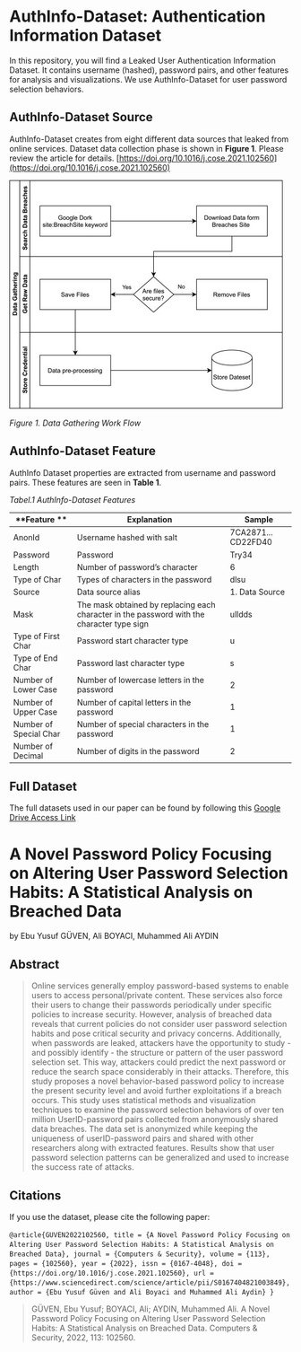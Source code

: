 # AuthInfo-Dataset: Authentication Information Dataset

In this repository, you will find a Leaked User Authentication Information Dataset. It contains username (hashed), password pairs, and other features for analysis and visualizations. We use AuthInfo-Dataset for user password selection behaviors.

## AuthInfo-Dataset Source

AuthInfo-Dataset creates from eight different data sources that leaked from online services. Dataset data collection phase is shown in **Figure 1**. Please review the article for details. 
[https://doi.org/10.1016/j.cose.2021.102560](https://doi.org/10.1016/j.cose.2021.102560)

![Data Gathering Work Flow](figures/dataGathering.jpg)

*Figure 1. Data Gathering Work Flow*

## AuthInfo-Dataset Feature

AuthInfo Dataset properties are extracted from username and password pairs. These features are seen in **Table 1**.

*Tabel.1 AuthInfo-Dataset Features*

| **Feature **		| **Explanation**						| **Sample**			|
|-------------------|---------------------------------------|-----------------------|
| AnonId			| Username hashed with salt				| 7CA2871... CD22FD40 	|
| Password			| Password								| Try34 				|
| Length			| Number of password’s character 		| 6 					|
| Type of Char		| Types of characters in the password 	| dlsu 					|
| Source			| Data source alias 					| 1. Data Source 		|
| Mask				| The mask obtained by replacing each character in the password with the character type sign																		| ulldds 	|
| Type of First Char 		| Password start character type 				| u 		|
| Type of End Char 			| Password last character type 					| s 		|
| Number of Lower Case 		| Number of lowercase letters in the password 	| 2			|
| Number of Upper Case 		| Number of capital letters in the password 	| 1			|
| Number of Special Char 	| Number of special characters in the password 	| 1			|
| Number of Decimal 		| Number of digits in the password 				| 2			|


## Full Dataset

The full datasets used in our paper can be found by following this [Google Drive Access Link](https://drive.google.com/drive/folders/1q5GaE8BCn3olqP1yhnM8wAxD_fIz0XoD?usp=sharing)


# A Novel Password Policy Focusing on Altering User Password Selection Habits: A Statistical Analysis on Breached Data

by Ebu Yusuf GÜVEN, Ali BOYACI, Muhammed Ali AYDIN


## Abstract

> Online services generally employ password-based systems to enable users to access personal/private content. These services also force their users to change their passwords periodically under specific policies to increase security. However, analysis of breached data reveals that current policies do not consider user password selection habits and pose critical security and privacy concerns. Additionally, when passwords are leaked, attackers have the opportunity to study - and possibly identify - the structure or pattern of the user password selection set. This way, attackers could predict the next password or reduce the search space considerably in their attacks. Therefore, this study proposes a novel behavior-based password policy to increase the present security level and avoid further exploitations if a breach occurs. This study uses statistical methods and visualization techniques to examine the password selection behaviors of over ten million UserID-password pairs collected from anonymously shared data breaches. The data set is anonymized while keeping the uniqueness of userID-password pairs and shared with other researchers along with extracted features. Results show that user password selection patterns can be generalized and used to increase the success rate of attacks.

## Citations

If you use the dataset, please cite the following paper:

``
	@article{GUVEN2022102560,
	title = {A Novel Password Policy Focusing on Altering User Password Selection Habits: A Statistical Analysis on Breached Data},
	journal = {Computers & Security},
	volume = {113},
	pages = {102560},
	year = {2022},
	issn = {0167-4048},
	doi = {https://doi.org/10.1016/j.cose.2021.102560},
	url = {https://www.sciencedirect.com/science/article/pii/S0167404821003849},
	author = {Ebu Yusuf Güven and Ali Boyaci and Muhammed Ali Aydin}
	}
``

> GÜVEN, Ebu Yusuf; BOYACI, Ali; AYDIN, Muhammed Ali. A Novel Password Policy Focusing on Altering User Password Selection Habits: A Statistical Analysis on Breached Data. Computers & Security, 2022, 113: 102560.
